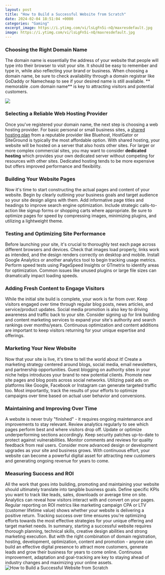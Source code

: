 ```yaml
---
layout: post
title: "How to Build a Successful Website from Scratch"
date: 2024-02-04 18:51:04 +0000
categories: "Gaming"
excerpt_image: https://i.ytimg.com/vi/lsLgFn5i-nQ/maxresdefault.jpg
image: https://i.ytimg.com/vi/lsLgFn5i-nQ/maxresdefault.jpg
---
```


### Choosing the Right Domain Name
The domain name is essentially the address of your website that people will type into their browser to visit your site. It should be easy to remember and type in, while also reflecting your brand or business. When choosing a domain name, be sure to check availability through a domain registrar like GoDaddy or Namecheap to see if your desired name is still available. ** memorable .com domain name** is key to attracting visitors and potential customers.

![](https://i.ytimg.com/vi/D7DpGzB2nCw/maxresdefault.jpg)
### Selecting a Reliable Web Hosting Provider 
Once you've registered your domain name, the next step is choosing a web hosting provider. For basic personal or small business sites, a [shared hosting plan](https://fistore.mysenprints.com/collection/abundis) from a reputable provider like Bluehost, HostGator or SiteGround is typically the most affordable option. With shared hosting, your website will be hosted on a server that also hosts other sites. For larger or more complex commercial sites, you may want to consider **dedicated hosting** which provides your own dedicated server without competing for resources with other sites. Dedicated hosting tends to be more expensive but offers improved performance and flexibility.
### Building Your Website Pages 
Now it's time to start constructing the actual pages and content of your website. Begin by clearly outlining your business goals and target audience so your site design aligns with them. Add informative page titles and headings to improve search engine optimization. Include strategic calls-to-action like signup forms or shopping carts where appropriate. Be sure to optimize pages for speed by compressing images, minimizing plugins, and utilizing a lightweight theme. 
### Testing and Optimizing Site Performance
Before launching your site, it's crucial to thoroughly test each page across different browsers and devices. Check that images load properly, links work as intended, and the design renders correctly on desktop and mobile. Install Google Analytics or another analytics tool to begin tracking usage metrics. Perform speed tests using PageSpeed Insights or GTmetrix to identify areas for optimization. Common issues like unused plugins or large file sizes can dramatically impact loading speeds.
### Adding Fresh Content to Engage Visitors
While the initial site build is complete, your work is far from over. Keep visitors engaged over time through regular blog posts, news articles, and service/product updates. Social media promotion is also key to driving awareness and traffic back to your site. Consider signing up for link building and content marketing services to expand your site's authority and search rankings over months/years. Continuous optimization and content additions are important to keep visitors returning for your unique expertise and offerings.
### Marketing Your New Website
Now that your site is live, it's time to tell the world about it! Create a marketing strategy centered around blogs, social media, email newsletters, and partnership opportunities. Guest blogging on authority sites in your niche helps introduces your brand to new potential clients. Promote new site pages and blog posts across social networks. Utilizing paid ads on platforms like Google, Facebook or Instagram can generate targeted traffic too. Most importantly, track the results of your efforts to optimize campaigns over time based on actual user behavior and conversions. 
### Maintaining and Improving Over Time
A website is never truly "finished" - it requires ongoing maintenance and improvements to stay relevant. Review analytics regularly to see which pages perform best and where visitors drop off. Update or optimize underperforming sections accordingly. Keep security patches up-to-date to protect against vulnerabilities. Monitor comments and reviews for quality feedback from real users. Consider more advanced design or development upgrades as your site and business grows. With continuous effort, your website can become a powerful digital asset for attracting new customers and generating ongoing revenue for years to come.
### Measuring Success and ROI
All the work that goes into building, promoting and maintaining your website should ultimately translate into tangible business goals. Define specific KPIs you want to track like leads, sales, downloads or average time on site. Analytics can reveal how visitors interact with and convert on your pages. Regular reporting on ROI metrics like marketing campaign CPA or LTV (customer lifetime value) shows whether your website is delivering a positive return. Tracking success over time ensures you're optimizing efforts towards the most effective strategies for your unique offering and target market needs.
In summary, starting a successful website requires thorough planning, technical skills, creative design abilities and strong marketing execution. But with the right combination of domain registration, hosting, development, optimization, content and promotion - anyone can build an effective digital presence to attract more customers, generate leads and grow their business for years to come online. Continuous improvement, adaptation and goal-tracking are key to staying ahead of industry changes and maximizing your online assets.
![How to Build a Successful Website from Scratch](https://i.ytimg.com/vi/lsLgFn5i-nQ/maxresdefault.jpg)